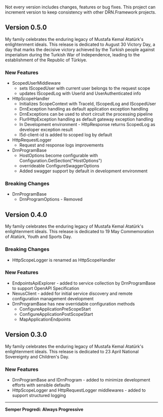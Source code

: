 Not every version includes changes, features or bug fixes. This project can increment version to keep consistency with other DRN.Framework projects.  

## Version 0.5.0

My family celebrates the enduring legacy of Mustafa Kemal Atatürk's enlightenment ideals. This release is dedicated to August 30 Victory Day, a day that marks the decisive victory achieved by the Turkish people against imperialism during the Turkish War of Independence, leading to the establishment of the Republic of Türkiye.

### New Features

* ScopedUserMiddleware 
  * sets IScopedUser with current user belongs to the request scope
  * updates IScopedLog with UserId and UserAuthenticated info
* HttpScopeHandler
  * Initializes ScopeContext with TraceId, IScopedLog and IScopedUser
  * DrnException handling as default application exception handling
  * DrnExceptions can be used to short circuit the processing pipeline
  * FlurlHttpException handling as default gateway exception handling
  * In Development environment - HttpResponse returns ScopedLog as developer exception result
  * l5d-client-id is added to scoped log by default
* HttpRequestLogger
  * Request and response logs improvements
* DrnProgramBase 
  * HostOptions become configurable with Configuration.GetSection("HostOptions")
  * overrideable ConfigureSwaggerOptions
  * Added swagger support by default in development environment

### Breaking Changes

* DrnProgramBase
  * DrnProgramOptions - Removed

## Version 0.4.0

My family celebrates the enduring legacy of Mustafa Kemal Atatürk's enlightenment ideals. This release is dedicated to 19 May Commemoration of Atatürk, Youth and Sports Day.

### Breaking Changes

* HttpScopeLogger is renamed as HttpScopeHandler

### New Features

* EndpointsApiExplorer - added to service collection by DrnProgramBase to support OpenAPI Specification
* NexusClient - added for initial service discovery and remote configuration management development
* DrnProgramBase has new overridable configuration methods
  * ConfigureApplicationPreScopeStart
  * ConfigureApplicationPostScopeStart
  * MapApplicationEndpoints

## Version 0.3.0

My family celebrates the enduring legacy of Mustafa Kemal Atatürk's enlightenment ideals. This release is dedicated to 23 April National Sovereignty and Children's Day.

### New Features

* DrnProgramBase and IDrnProgram - added to minimize development efforts with sensible defaults
* HttpScopeLogger and HttpRequestLogger middlewares - added to support structured logging

---

**Semper Progredi: Always Progressive**